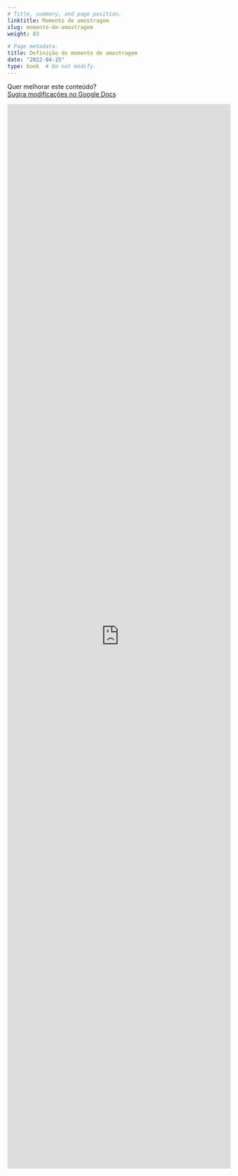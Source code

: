 ```yaml
---
# Title, summary, and page position.
linktitle: Momento de amostragem
slug: momento-de-amostragem
weight: 03

# Page metadata.
title: Definição do momento de amostragem
date: "2022-04-15"
type: book  # Do not modify.
---
```


Quer melhorar este conteúdo?<br>
[<i class="fa fa-edit" aria-hidden="true"></i> Sugira modificações no Google Docs][edit]

[edit]: https://docs.google.com/document/d/1Pqq1JLRpvMyXb9no5-14ZwwI20FK6NAwt1ysmeXl0ko/edit?usp=sharing

<iframe frameborder="0" style="width: 100%; height: 2400px" src="https://docs.google.com/document/d/e/2PACX-1vTU0ByzawT-f0f7xeKreF5R1UbO6u0WTzORZiRyBGE3u0RLT_jcQKUQfntvRtgR0guuq6gaeTdgeefr/pub?embedded=true"></iframe>
